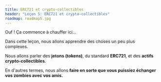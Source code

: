 ```yaml
---
title: ERC721 et crypto-collectibles
header: "Leçon 5: ERC721 et crypto-collectibles"
roadmap: roadmap5.jpg
---
```


Ouf ! Ça commence à chauffer ici...

Dans cette leçon, nous allons apprendre des choses un peu plus complexes.

Nous allons parler des **jetons (tokens)**, du standard **ERC721**, et des
**actifs crypto-collectibles**.

En d'autres termes, nous allons **faire en sorte que vous puissiez échanger vos
zombies avec vos amis.**
